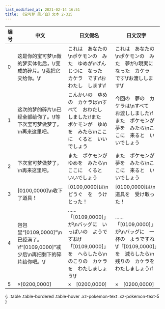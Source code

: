 ```yaml
---
last_modified_at: 2021-02-14 16:51
title: 《宝可梦 黑／白》文本 2-315
---
```

| 编号 | 中文 | 日文假名 | 日文汉字 |
| ---- | ---- | ---- | --- |
| 0 | 这是你的宝可梦\n做的梦实体化后，\r变成的碎片。\f我把它交给你。\f | これは　あなたの\nポケモンの　みた　ゆめが\rげんじつに　なった　カケラ　です\fおわたし　します\f | これは　あなたの\nポケモンの　みた　夢が\r現実に　なった　カケラ　です\fお渡しします\f |
| 1 | 这次的梦的碎片\n已经全部给你了。\f等下次宝可梦做梦了，\n再来这里吧。 | こんかいの　ゆめの　カケラは\nすべて　おわたし　しました\fまた　ポケモンが　ゆめを　みたら\nここに　くると　いいでしょう | 今回の　夢の　カケラは\nすべて　お渡ししました\fまた　ポケモンが　夢を　みたら\nここに　来ると　いいでしょう |
| 2 | 下次宝可梦做梦了，\n再来这里吧。 | また　ポケモンが　ゆめを　みたら\nここに　くると　いいでしょう | また　ポケモンが　夢を　みたら\nここに　来ると　いいでしょう |
| 3 | [0100,0000]\n收下了道具！ | [0100,0000]は\nどうぐ　を　うけとった！ | [0100,0000]は\n道具を　受け取った！ |
| 4 | 包包里“[0109,0000]”\n已经满了。\f“[0109,0000]”减少后\n再把剩下的碎片给你吧。\f | ……「[0109,0000]」が\nバッグに　いっぱいの　ようですね\f「[0109,0000]」を　へらしたら\nのこりの　カケラを　わたしましょう\f | ……「[0109,0000]」が\nバッグに　一杯の　ようですね\f「[0109,0000]」を　減らしたら\n残りの　カケラを　わたしましょう\f |
| 5 |  ×[0200,0000] |  ×　[0200,0000] |  ×　[0200,0000] |
{: .table .table-bordered .table-hover .xz-pokemon-text .xz-pokemon-text-5 }